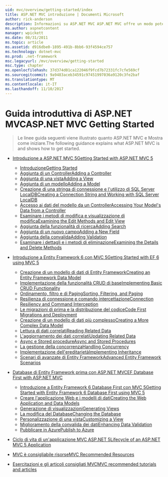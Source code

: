 ```yaml
---
uid: mvc/overview/getting-started/index
title: ASP.NET MVC introduzione | Documenti Microsoft
author: rick-anderson
description: Informazioni su ASP.NET MVC ASP.NET MVC offre un modo potente, basato su modelli per creare siti Web dinamici che consente una netta separazione problemi e tale g...
ms.author: aspnetcontent
manager: wpickett
ms.date: 08/31/2011
ms.topic: article
ms.assetid: d916dbe0-1895-491b-8bb6-93f4594ce757
ms.technology: dotnet-mvc
ms.prod: .net-framework
msc.legacyurl: /mvc/overview/getting-started
msc.type: chapter
ms.openlocfilehash: 37d374d01ca122046f9fcd7b72331fc7cfe569cf
ms.sourcegitcommit: 9a9483aceb34591c97451997036a9120c3fe2baf
ms.translationtype: MT
ms.contentlocale: it-IT
ms.lasthandoff: 11/10/2017
---
```

<a name="aspnet-mvc-getting-started"></a><span data-ttu-id="fe91c-103">Guida introduttiva di ASP.NET MVC</span><span class="sxs-lookup"><span data-stu-id="fe91c-103">ASP.NET MVC Getting Started</span></span>
====================
> <span data-ttu-id="fe91c-104">Le linee guida seguenti viene illustrato quanto ASP.NET MVC e Mostra come iniziare.</span><span class="sxs-lookup"><span data-stu-id="fe91c-104">The following guidance explains what ASP.NET MVC is and shows how to get started.</span></span>


- [<span data-ttu-id="fe91c-105">Introduzione a ASP.NET MVC 5</span><span class="sxs-lookup"><span data-stu-id="fe91c-105">Getting Started with ASP.NET MVC 5</span></span>](introduction/index.md)

    - [<span data-ttu-id="fe91c-106">Introduzione</span><span class="sxs-lookup"><span data-stu-id="fe91c-106">Getting Started</span></span>](introduction/getting-started.md)
    - [<span data-ttu-id="fe91c-107">Aggiunta di un Controller</span><span class="sxs-lookup"><span data-stu-id="fe91c-107">Adding a Controller</span></span>](introduction/adding-a-controller.md)
    - [<span data-ttu-id="fe91c-108">Aggiunta di una vista</span><span class="sxs-lookup"><span data-stu-id="fe91c-108">Adding a View</span></span>](introduction/adding-a-view.md)
    - [<span data-ttu-id="fe91c-109">Aggiunta di un modello</span><span class="sxs-lookup"><span data-stu-id="fe91c-109">Adding a Model</span></span>](introduction/adding-a-model.md)
    - [<span data-ttu-id="fe91c-110">Creazione di una stringa di connessione e l'utilizzo di SQL Server LocalDB</span><span class="sxs-lookup"><span data-stu-id="fe91c-110">Creating a Connection String and Working with SQL Server LocalDB</span></span>](introduction/creating-a-connection-string.md)
    - [<span data-ttu-id="fe91c-111">Accesso ai dati del modello da un Controller</span><span class="sxs-lookup"><span data-stu-id="fe91c-111">Accessing Your Model's Data from a Controller</span></span>](introduction/accessing-your-models-data-from-a-controller.md)
    - [<span data-ttu-id="fe91c-112">Esaminare i metodi di modifica e visualizzazione di modifica</span><span class="sxs-lookup"><span data-stu-id="fe91c-112">Examining the Edit Methods and Edit View</span></span>](introduction/examining-the-edit-methods-and-edit-view.md)
    - [<span data-ttu-id="fe91c-113">Aggiunta della funzionalità di ricerca</span><span class="sxs-lookup"><span data-stu-id="fe91c-113">Adding Search</span></span>](introduction/adding-search.md)
    - [<span data-ttu-id="fe91c-114">Aggiunta di un nuovo campo</span><span class="sxs-lookup"><span data-stu-id="fe91c-114">Adding a New Field</span></span>](introduction/adding-a-new-field.md)
    - [<span data-ttu-id="fe91c-115">Aggiunta della convalida</span><span class="sxs-lookup"><span data-stu-id="fe91c-115">Adding Validation</span></span>](introduction/adding-validation.md)
    - [<span data-ttu-id="fe91c-116">Esaminare i dettagli e i metodi di eliminazione</span><span class="sxs-lookup"><span data-stu-id="fe91c-116">Examining the Details and Delete Methods</span></span>](introduction/examining-the-details-and-delete-methods.md)
- [<span data-ttu-id="fe91c-117">Introduzione a Entity Framework 6 con MVC 5</span><span class="sxs-lookup"><span data-stu-id="fe91c-117">Getting Started with EF 6 using MVC 5</span></span>](getting-started-with-ef-using-mvc/index.md)

    - [<span data-ttu-id="fe91c-118">Creazione di un modello di dati di Entity Framework</span><span class="sxs-lookup"><span data-stu-id="fe91c-118">Creating an Entity Framework Data Model</span></span>](getting-started-with-ef-using-mvc/creating-an-entity-framework-data-model-for-an-asp-net-mvc-application.md)
    - [<span data-ttu-id="fe91c-119">Implementazione della funzionalità CRUD di base</span><span class="sxs-lookup"><span data-stu-id="fe91c-119">Implementing Basic CRUD Functionality</span></span>](getting-started-with-ef-using-mvc/implementing-basic-crud-functionality-with-the-entity-framework-in-asp-net-mvc-application.md)
    - [<span data-ttu-id="fe91c-120">Ordinamento, filtro e di Paging</span><span class="sxs-lookup"><span data-stu-id="fe91c-120">Sorting, Filtering, and Paging</span></span>](getting-started-with-ef-using-mvc/sorting-filtering-and-paging-with-the-entity-framework-in-an-asp-net-mvc-application.md)
    - [<span data-ttu-id="fe91c-121">Resilienza di connessione e comando intercettazione</span><span class="sxs-lookup"><span data-stu-id="fe91c-121">Connection Resiliency and Command Interception</span></span>](getting-started-with-ef-using-mvc/connection-resiliency-and-command-interception-with-the-entity-framework-in-an-asp-net-mvc-application.md)
    - [<span data-ttu-id="fe91c-122">Le migrazioni di prima e la distribuzione del codice</span><span class="sxs-lookup"><span data-stu-id="fe91c-122">Code First Migrations and Deployment</span></span>](getting-started-with-ef-using-mvc/migrations-and-deployment-with-the-entity-framework-in-an-asp-net-mvc-application.md)
    - [<span data-ttu-id="fe91c-123">Creazione di un modello di dati più complesso</span><span class="sxs-lookup"><span data-stu-id="fe91c-123">Creating a More Complex Data Model</span></span>](getting-started-with-ef-using-mvc/creating-a-more-complex-data-model-for-an-asp-net-mvc-application.md)
    - [<span data-ttu-id="fe91c-124">Lettura di dati correlati</span><span class="sxs-lookup"><span data-stu-id="fe91c-124">Reading Related Data</span></span>](getting-started-with-ef-using-mvc/reading-related-data-with-the-entity-framework-in-an-asp-net-mvc-application.md)
    - [<span data-ttu-id="fe91c-125">L'aggiornamento dei dati correlati</span><span class="sxs-lookup"><span data-stu-id="fe91c-125">Updating Related Data</span></span>](getting-started-with-ef-using-mvc/updating-related-data-with-the-entity-framework-in-an-asp-net-mvc-application.md)
    - [<span data-ttu-id="fe91c-126">Async e Stored procedure</span><span class="sxs-lookup"><span data-stu-id="fe91c-126">Async and Stored Procedures</span></span>](getting-started-with-ef-using-mvc/async-and-stored-procedures-with-the-entity-framework-in-an-asp-net-mvc-application.md)
    - [<span data-ttu-id="fe91c-127">La gestione della concorrenza</span><span class="sxs-lookup"><span data-stu-id="fe91c-127">Handling Concurrency</span></span>](getting-started-with-ef-using-mvc/handling-concurrency-with-the-entity-framework-in-an-asp-net-mvc-application.md)
    - [<span data-ttu-id="fe91c-128">Implementazione dell'ereditarietà</span><span class="sxs-lookup"><span data-stu-id="fe91c-128">Implementing Inheritance</span></span>](getting-started-with-ef-using-mvc/implementing-inheritance-with-the-entity-framework-in-an-asp-net-mvc-application.md)
    - [<span data-ttu-id="fe91c-129">Scenari di avanzate di Entity Framework</span><span class="sxs-lookup"><span data-stu-id="fe91c-129">Advanced Entity Framework Scenarios</span></span>](getting-started-with-ef-using-mvc/advanced-entity-framework-scenarios-for-an-mvc-web-application.md)
- [<span data-ttu-id="fe91c-130">Database di Entity Framework prima con ASP.NET MVC</span><span class="sxs-lookup"><span data-stu-id="fe91c-130">EF Database First with ASP.NET MVC</span></span>](database-first-development/index.md)

    - [<span data-ttu-id="fe91c-131">Introduzione a Entity Framework 6 Database First con MVC 5</span><span class="sxs-lookup"><span data-stu-id="fe91c-131">Getting Started with Entity Framework 6 Database First using MVC 5</span></span>](database-first-development/setting-up-database.md)
    - [<span data-ttu-id="fe91c-132">Creare l'applicazione Web e i modelli di dati</span><span class="sxs-lookup"><span data-stu-id="fe91c-132">Creating the Web Application and Data Models</span></span>](database-first-development/creating-the-web-application.md)
    - [<span data-ttu-id="fe91c-133">Generazione di visualizzazioni</span><span class="sxs-lookup"><span data-stu-id="fe91c-133">Generating Views</span></span>](database-first-development/generating-views.md)
    - [<span data-ttu-id="fe91c-134">La modifica del Database</span><span class="sxs-lookup"><span data-stu-id="fe91c-134">Changing the Database</span></span>](database-first-development/changing-the-database.md)
    - [<span data-ttu-id="fe91c-135">Personalizzazione di una vista</span><span class="sxs-lookup"><span data-stu-id="fe91c-135">Customizing a View</span></span>](database-first-development/customizing-a-view.md)
    - [<span data-ttu-id="fe91c-136">Miglioramento della convalida dei dati</span><span class="sxs-lookup"><span data-stu-id="fe91c-136">Enhancing Data Validation</span></span>](database-first-development/enhancing-data-validation.md)
    - [<span data-ttu-id="fe91c-137">Pubblicare in Azure</span><span class="sxs-lookup"><span data-stu-id="fe91c-137">Publish to Azure</span></span>](database-first-development/publish-to-azure.md)
- [<span data-ttu-id="fe91c-138">Ciclo di vita di un'applicazione MVC ASP.NET 5</span><span class="sxs-lookup"><span data-stu-id="fe91c-138">Lifecycle of an ASP.NET MVC 5 Application</span></span>](lifecycle-of-an-aspnet-mvc-5-application.md)
- [<span data-ttu-id="fe91c-139">MVC è consigliabile risorse</span><span class="sxs-lookup"><span data-stu-id="fe91c-139">MVC Recommended Resources</span></span>](recommended-resources-for-mvc.md)
- [<span data-ttu-id="fe91c-140">Esercitazioni e gli articoli consigliati MVC</span><span class="sxs-lookup"><span data-stu-id="fe91c-140">MVC recommended tutorials and articles</span></span>](mvc-learning-sequence.md)
